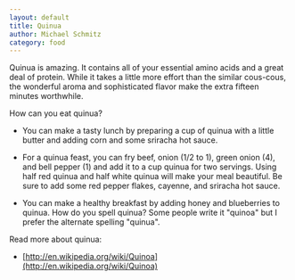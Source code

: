```yaml
---
layout: default
title: Quinua
author: Michael Schmitz
category: food
---
```


Quinua is amazing. It contains all of your essential amino acids and a great
deal of protein. While it takes a little more effort than the similar
cous-cous, the wonderful aroma and sophisticated flavor make the extra fifteen
minutes worthwhile.

How can you eat quinua?

* You can make a tasty lunch by preparing a cup of quinua with a little butter and adding corn and some sriracha hot sauce.

* For a quinua feast, you can fry beef, onion (1/2 to 1), green onion (4), and bell pepper (1) and add it to a cup quinua for two servings. Using half red quinua and half white quinua will make your meal beautiful. Be sure to add some red pepper flakes, cayenne, and sriracha hot sauce.

* You can make a healthy breakfast by adding honey and blueberries to quinua.
How do you spell quinua? Some people write it "quinoa" but I prefer the
alternate spelling "quinua".

Read more about quinua:

* [http://en.wikipedia.org/wiki/Quinoa](http://en.wikipedia.org/wiki/Quinoa)

